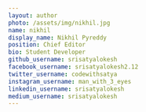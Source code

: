 ```yaml
---
layout: author
photo: /assets/img/nikhil.jpg
name: nikhil
display_name: Nikhil Pyreddy
position: Chief Editor
bio: Student Developer
github_username: srisatyalokesh
facebook_username: srisatyalokesh2.12
twitter_username: codewithsatya
instagram_username: man_with_3_eyes
linkedin_username: srisatyalokesh
medium_username: srisatyalokesh
---
```

